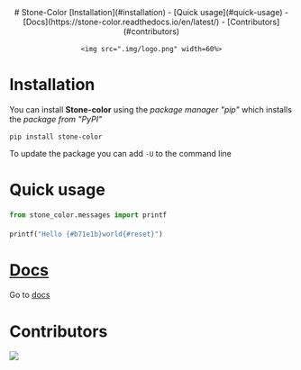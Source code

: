 <div align="center"> 
    # Stone-Color
    [Installation](#installation) - [Quick usage](#quick-usage) - [Docs](https://stone-color.readthedocs.io/en/latest/) - [Contributors](#contributors)

    <img src=".img/logo.png" width=60%>
</div>

# Installation

You can install **Stone-color** using the *package manager "pip"* which installs the *package from "PyPI"*

```
pip install stone-color
```

To update the package you can add `-U` to the command line

# Quick usage

```python
from stone_color.messages import printf

printf("Hello {#b71e1b}world{#reset}")
```

# [Docs](https://stone-color.readthedocs.io/en/latest/)

Go to [docs](https://stone-color.readthedocs.io/en/latest/)

# Contributors

<a href="https://github.com/aniko33/stone-color/graphs/contributors">
    <img src="https://contributors-img.web.app/image?repo=aniko33/stone-color">
</a>